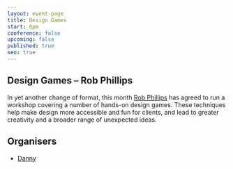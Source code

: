 ```yaml
---
layout: event-page
title: Design Games
start: 6pm
conference: false
upcoming: false
published: true
seo: true
---
```


## Design Games – Rob Phillips

In yet another change of format, this month [Rob Phillips](http://www.rdphillips.co.uk/ "Rob’s portfolio website") has agreed to run a workshop covering a number of hands-on design games. These techniques help make design more accessible and fun for clients, and lead to greater creativity and a broader range of unexpected ideas.

## Organisers

- <a href="http://uxbrighton.org.uk/about/#danny">Danny</a>

